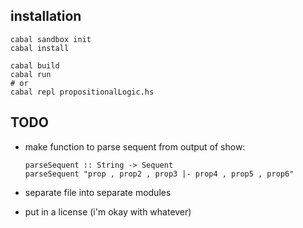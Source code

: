 ## installation

```
cabal sandbox init
cabal install

cabal build
cabal run
# or
cabal repl propositionalLogic.hs
```

## TODO
- make function to parse sequent from output of show:

  ```
  parseSequent :: String -> Sequent
  parseSequent "prop , prop2 , prop3 |- prop4 , prop5 , prop6"
  ```

- separate file into separate modules

- put in a license (i'm okay with whatever)

